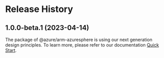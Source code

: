 # Release History
    
## 1.0.0-beta.1 (2023-04-14)

The package of @azure/arm-azuresphere is using our next generation design principles. To learn more, please refer to our documentation [Quick Start](https://aka.ms/js-track2-quickstart).
